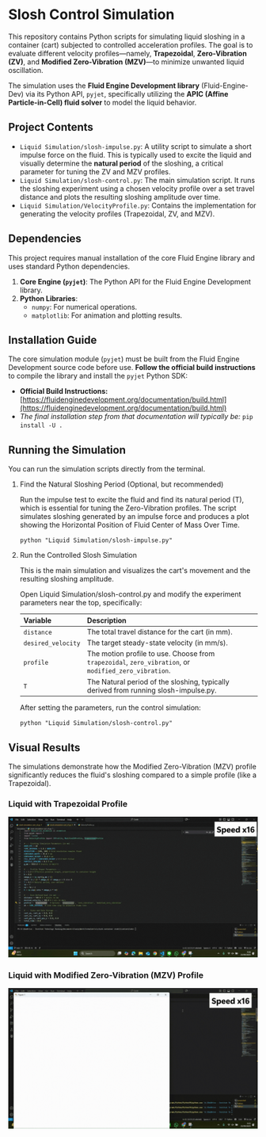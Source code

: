# Slosh Control Simulation

This repository contains Python scripts for simulating liquid sloshing in a container (cart) subjected to controlled acceleration profiles. The goal is to evaluate different velocity profiles—namely, **Trapezoidal**, **Zero-Vibration (ZV)**, and **Modified Zero-Vibration (MZV)**—to minimize unwanted liquid oscillation.

The simulation uses the **Fluid Engine Development library** (Fluid-Engine-Dev) via its Python API, `pyjet`, specifically utilizing the **APIC (Affine Particle-in-Cell) fluid solver** to model the liquid behavior.

## Project Contents

* `Liquid Simulation/slosh-impulse.py`: A utility script to simulate a short impulse force on the fluid. This is typically used to excite the liquid and visually determine the **natural period** of the sloshing, a critical parameter for tuning the ZV and MZV profiles.
* `Liquid Simulation/slosh-control.py`: The main simulation script. It runs the sloshing experiment using a chosen velocity profile over a set travel distance and plots the resulting sloshing amplitude over time.
* `Liquid Simulation/VelocityProfile.py`: Contains the implementation for generating the velocity profiles (Trapezoidal, ZV, and MZV).

## Dependencies

This project requires manual installation of the core Fluid Engine library and uses standard Python dependencies.

1.  **Core Engine (`pyjet`)**: The Python API for the Fluid Engine Development library.
2.  **Python Libraries**:
    * `numpy`: For numerical operations.
    * `matplotlib`: For animation and plotting results.

## Installation Guide

The core simulation module (`pyjet`) must be built from the Fluid Engine Development source code before use. **Follow the official build instructions** to compile the library and install the `pyjet` Python SDK:
* **Official Build Instructions:** [https://fluidenginedevelopment.org/documentation/build.html](https://fluidenginedevelopment.org/documentation/build.html)
* *The final installation step from that documentation will typically be:* `pip install -U .`

## Running the Simulation

You can run the simulation scripts directly from the terminal.

1. Find the Natural Sloshing Period (Optional, but recommended)
  
    Run the impulse test to excite the fluid and find its natural period (T), which is essential for tuning the Zero-Vibration profiles. The script simulates sloshing generated by an impulse force and produces a plot showing the Horizontal Position of Fluid Center of Mass Over Time.

    ```
    python "Liquid Simulation/slosh-impulse.py"
    ```

2. Run the Controlled Slosh Simulation

    This is the main simulation and visualizes the cart's movement and the resulting sloshing amplitude.

    Open Liquid Simulation/slosh-control.py and modify the experiment parameters near the top, specifically:

    | Variable | Description |
    |---|---|
    | `distance` | The total travel distance for the cart (in mm). |
    | `desired_velocity` | The target steady-state velocity (in mm/s). |
    | `profile` | The motion profile to use. Choose from `trapezoidal`, `zero_vibration`, or `modified_zero_vibration`. |
    | `T` | The Natural period of the sloshing, typically derived from running slosh-impulse.py. |

    After setting the parameters, run the control simulation:
    
    ```
    python "Liquid Simulation/slosh-control.py"
    ```

## Visual Results

The simulations demonstrate how the Modified Zero-Vibration (MZV) profile significantly reduces the fluid's sloshing compared to a simple profile (like a Trapezoidal).

### Liquid with Trapezoidal Profile
![Liquid Sloshing under the Trapezoidal profile](assets/liquid-trapezoidal.gif)

### Liquid with Modified Zero-Vibration (MZV) Profile
![Liquid Sloshing under the Modified Zero-Vibration profile](assets/liquid-mzv.gif)










